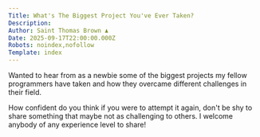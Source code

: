 ```yaml
---
Title: What's The Biggest Project You've Ever Taken?
Description: 
Author: Saint Thomas Brown ♟
Date: 2025-09-17T22:00:00.000Z
Robots: noindex,nofollow
Template: index
---
```

<p>Wanted to hear from as a newbie some of the biggest projects my fellow programmers have taken and how they overcame different challenges in their field. </p>

<p>How confident do you think if you were to attempt it again, don't be shy to share something that maybe not as challenging to others. I welcome anybody of any experience level to share!</p>

